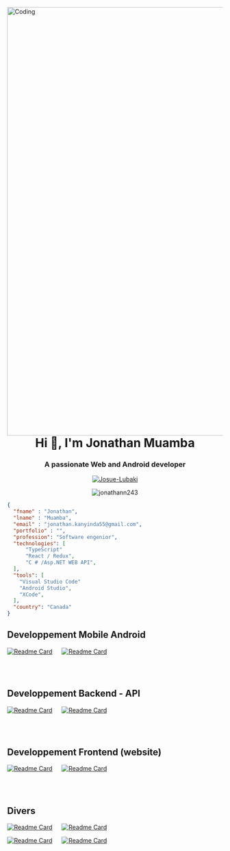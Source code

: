 <img align="right" alt="Coding" width="1000" src="https://1.bp.blogspot.com/-7A4WynwLsMw/XbBpCXG8fHI/AAAAAAAAMt4/uOa1bpLskYgrwGbllhSu2SDj_Mig8SXJQCLcBGAsYHQ/s1600/2000_600px.gif">
<br>
<h1 align="center">Hi 👋, I'm Jonathan Muamba</h1>
<h3 align="center">A passionate Web  and Android developer</h3>



<p align="center">
<a href="https://wakatime.com/@020278ff-8c14-4ca6-92d3-7730ea5f4dd7" target="_blank"><img src="https://wakatime.com/badge/user/020278ff-8c14-4ca6-92d3-7730ea5f4dd7.svg" alt="Josue-Lubaki" /></a> <br />
	</p>
<p align="center"><img src="https://komarev.com/ghpvc/?username=jonathann243&label=Profile%20views&color=0e75b6&style=flat" alt="jonathann243" /></p>




```json
{
  "fname" : "Jonathan",
  "lname" : "Muamba",
  "email" : "jonathan.kanyinda55@gmail.com",
  "portfolio" : "",
  "profession": "Software engenior",
  "technologies": [
	  "TypeScript"
	  "React / Redux",
	  "C # /Asp.NET WEB API",
  ],
  "tools": [
	"Visual Studio Code"
	"Android Studio",
	"XCode",
  ],
  "country": "Canada"
}
```
 






<!--  REPARTITION -->

## Developpement Mobile Android


<p>
	
 [![Readme Card](https://github-readme-stats.vercel.app/api/pin/?username=jonathann243&repo=sapp&theme=ayu-mirage)](https://github.com/jonathann243/SAAP) 
 &emsp; [![Readme Card](https://github-readme-stats.vercel.app/api/pin/?username=jonathann243&repo=EPharma&theme=ayu-mirage)](https://github.com/jonathann243/EPharma)
</p>


<br>
<br>

## Developpement Backend - API
<p> 

 [![Readme Card](https://github-readme-stats.vercel.app/api/pin/?username=jonathann243&repo=FishAppBackend&theme=ayu-mirage)](https://github.com/josue-lubaki/FishAppBackend) &emsp; [![Readme Card](https://github-readme-stats.vercel.app/api/pin/?username=jonathann243&repo=Springulart-back&theme=ayu-mirage)](https://github.com/jonathann243/springulart-back)
</p>

<br>
<br>

## Developpement Frontend (website)
<p> 
 
[![Readme Card](https://github-readme-stats.vercel.app/api/pin/?username=jonathann243&repo=FishAppFrontend&theme=ayu-mirage)](https://github.com/josue-lubaki/FishAppFrontend) &emsp; [![Readme Card](https://github-readme-stats.vercel.app/api/pin/?username=jonathann243&repo=angulart&theme=ayu-mirage)](https://github.com/josue-lubaki/angulart)
 
</p>
<br>
<br>

## Divers
<p>
	
[![Readme Card](https://github-readme-stats.vercel.app/api/pin/?username=jonathann243&repo=awesome-interview&theme=ayu-mirage)](https://github.com/josue-lubaki/awesome-interview) &emsp; [![Readme Card](https://github-readme-stats.vercel.app/api/pin/?username=jonathann243&repo=UI-Design-Windows-Forms&theme=ayu-mirage)](https://github.com/josue-lubaki/UI-Design-Windows-Forms) 
</p>



<p>
	
[![Readme Card](https://github-readme-stats.vercel.app/api/pin/?username=jonathann243&repo=YoChat-Client&theme=ayu-mirage)](https://github.com/josue-lubaki/YoChat-Client) &emsp; [![Readme Card](https://github-readme-stats.vercel.app/api/pin/?username=jonathann243&repo=YoChat-server&theme=ayu-mirage)](https://github.com/josue-lubaki/YoChat-server)
</p>
